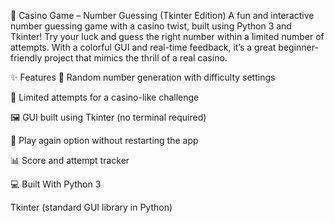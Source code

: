 🎰 Casino Game – Number Guessing (Tkinter Edition)
A fun and interactive number guessing game with a casino twist, built using Python 3 and Tkinter! Try your luck and guess the right number within a limited number of attempts. With a colorful GUI and real-time feedback, it’s a great beginner-friendly project that mimics the thrill of a real casino.

✨ Features
🎲 Random number generation with difficulty settings

🧠 Limited attempts for a casino-like challenge

🖼️ GUI built using Tkinter (no terminal required)

🔁 Play again option without restarting the app

📊 Score and attempt tracker

💻 Built With
Python 3

Tkinter (standard GUI library in Python)
